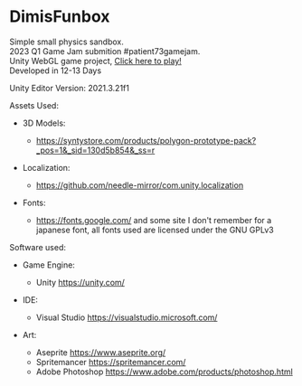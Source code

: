 # DimisFunbox
<p align="left">
  Simple small physics sandbox.
  <br>
  2023 Q1 Game Jam submition #patient73gamejam.
  <br/>
  Unity WebGL game project, <a href="https://xmi.itch.io/dimisfunbox">Click here to play!</a>
  <br/>
  Developed in 12-13 Days
</p>


<p>Unity Editor Version: 2021.3.21f1</p>

Assets Used:
- 3D Models:
  - https://syntystore.com/products/polygon-prototype-pack?_pos=1&_sid=130d5b854&_ss=r

- Localization:
  - https://github.com/needle-mirror/com.unity.localization

- Fonts:
  - https://fonts.google.com/ and some site I don't remember for a japanese font, all fonts used are licensed under the GNU GPLv3

Software used:

- Game Engine:
  - Unity https://unity.com/
    
- IDE:
  - Visual Studio https://visualstudio.microsoft.com/
  
- Art:
  - Aseprite https://www.aseprite.org/
  - Spritemancer https://spritemancer.com/
  - Adobe Photoshop https://www.adobe.com/products/photoshop.html
